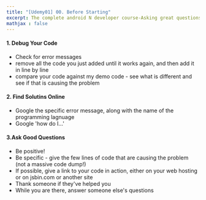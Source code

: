 ```yaml
---
title: "[Udemy01] 00. Before Starting" 
excerpt: The complete android N developer course-Asking great questions & Debugging
mathjax : false
---
```


#### 1. Debug Your Code
- Check for error messages
- remove all the code you just added until it works again, and then add it in line by line
- compare your code against my demo code - see what is different and see if that is causing the problem

#### 2. Find Solutins Online
- Google the specific error message, along with the name of the programming lagnuage
- Google 'how do I...'

#### 3.Ask Good Questions
- Be positive!
- Be specific - give the few lines of code that are causing the problem (not a massive code dump!)
- If possible, give a link to your code in action, either on your web hosting or on jsbin.com or another site
- Thank someone if they've helped you
- While you are there, answer someone else's questions
